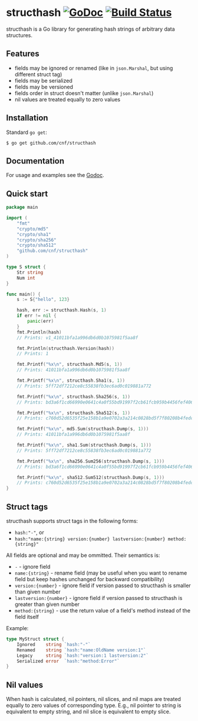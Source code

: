 # structhash [![GoDoc](https://godoc.org/github.com/cnf/structhash?status.svg)](https://godoc.org/github.com/cnf/structhash) [![Build Status](https://travis-ci.org/cnf/structhash.svg?branch=master)](https://travis-ci.org/cnf/structhash)

structhash is a Go library for generating hash strings of arbitrary data structures.

## Features

* fields may be ignored or renamed (like in `json.Marshal`, but using different struct tag)
* fields may be serialized
* fields may be versioned
* fields order in struct doesn't matter (unlike `json.Marshal`)
* nil values are treated equally to zero values

## Installation

Standard `go get`:

```
$ go get github.com/cnf/structhash
```

## Documentation

For usage and examples see the [Godoc](http://godoc.org/github.com/cnf/structhash).

## Quick start

```go
package main

import (
    "fmt"
    "crypto/md5"
    "crypto/sha1"
    "crypto/sha256"
    "crypto/sha512"
    "github.com/cnf/structhash"
)

type S struct {
    Str string
    Num int
}

func main() {
    s := S{"hello", 123}

    hash, err := structhash.Hash(s, 1)
    if err != nil {
        panic(err)
    }
    fmt.Println(hash)
    // Prints: v1_41011bfa1a996db6d0b1075981f5aa8f

    fmt.Println(structhash.Version(hash))
    // Prints: 1

    fmt.Printf("%x\n", structhash.Md5(s, 1))
    // Prints: 41011bfa1a996db6d0b1075981f5aa8f

    fmt.Printf("%x\n", structhash.Sha1(s, 1))
    // Prints: 5ff72df7212ce8c55838fb3ec6ad0c019881a772

    fmt.Printf("%x\n", structhash.Sha256(s, 1))
    // Prints: bd3a6f1cd66990e0641c4a0f55bd91997f2cb61fcb959b4456fef406f9eff200

    fmt.Printf("%x\n", structhash.Sha512(s, 1))
    // Prints: c760d52d6535f25e158b1a9e0702a3a214c0828bd5f7f80208b4fedc53136625713a08b9305d8a2f5e39a11aa2262e2e0fcf8d3aef0ed2b52a25f646d076b1bf

    fmt.Printf("%x\n", md5.Sum(structhash.Dump(s, 1)))
    // Prints: 41011bfa1a996db6d0b1075981f5aa8f

    fmt.Printf("%x\n", sha1.Sum(structhash.Dump(s, 1)))
    // Prints: 5ff72df7212ce8c55838fb3ec6ad0c019881a772

    fmt.Printf("%x\n", sha256.Sum256(structhash.Dump(s, 1)))
    // Prints: bd3a6f1cd66990e0641c4a0f55bd91997f2cb61fcb959b4456fef406f9eff200

    fmt.Printf("%x\n", sha512.Sum512(structhash.Dump(s, 1)))
    // Prints: c760d52d6535f25e158b1a9e0702a3a214c0828bd5f7f80208b4fedc53136625713a08b9305d8a2f5e39a11aa2262e2e0fcf8d3aef0ed2b52a25f646d076b1bf
}
```

## Struct tags

structhash supports struct tags in the following forms:

* `hash:"-"`, or
* `hash:"name:{string} version:{number} lastversion:{number} method:{string}"`

All fields are optional and may be ommitted. Their semantics is:

* `-` - ignore field
* `name:{string}` - rename field (may be useful when you want to rename field but keep hashes unchanged for backward compatibility)
* `version:{number}` - ignore field if version passed to structhash is smaller than given number
* `lastversion:{number}` - ignore field if version passed to structhash is greater than given number
* `method:{string}` - use the return value of a field's method instead of the field itself

Example:

```go
type MyStruct struct {
    Ignored    string `hash:"-"`
    Renamed    string `hash:"name:OldName version:1"`
    Legacy     string `hash:"version:1 lastversion:2"`
    Serialized error  `hash:"method:Error"`
}
```

## Nil values

When hash is calculated, nil pointers, nil slices, and nil maps are treated equally to zero values of corresponding type. E.g., nil pointer to string is equivalent to empty string, and nil slice is equivalent to empty slice.
